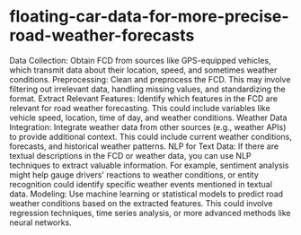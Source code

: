 # floating-car-data-for-more-precise-road-weather-forecasts
Data Collection: Obtain FCD from sources like GPS-equipped vehicles, which transmit data about their location, speed, and sometimes weather conditions.
Preprocessing: Clean and preprocess the FCD. This may involve filtering out irrelevant data, handling missing values, and standardizing the format.
Extract Relevant Features: Identify which features in the FCD are relevant for road weather forecasting. This could include variables like vehicle speed, location, time of day, and weather conditions.
Weather Data Integration: Integrate weather data from other sources (e.g., weather APIs) to provide additional context. This could include current weather conditions, forecasts, and historical weather patterns.
NLP for Text Data: If there are textual descriptions in the FCD or weather data, you can use NLP techniques to extract valuable information. For example, sentiment analysis might help gauge drivers' reactions to weather conditions, or entity recognition could identify specific weather events mentioned in textual data.
Modeling: Use machine learning or statistical models to predict road weather conditions based on the extracted features. This could involve regression techniques, time series analysis, or more advanced methods like neural networks.
